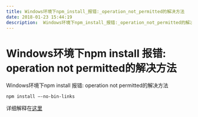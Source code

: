 ```yaml
---
title: Windows环境下npm_install_报错:_operation_not_permitted的解决方法
date: 2018-01-23 15:44:19  
description:  Windows环境下npm_install_报错:_operation_not_permitted的解决方法
---
```


# Windows环境下npm install 报错: operation not permitted的解决方法

Windows环境下npm install 报错: operation not permitted的解决方法
```
npm install –-no-bin-links
```
 详细解释在[这里](https://docs.npmjs.com/cli/install) 
 

